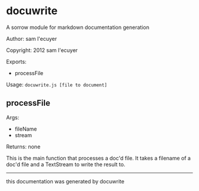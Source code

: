 # docuwrite

A sorrow module for markdown documentation generation

Author: sam l'ecuyer

Copyright:  2012 sam l'ecuyer

Exports:

  * processFile

Usage: `docuwrite.js [file to document]`

## processFile

Args:

  * fileName
  * stream

Returns: none

This is the main function that processes a doc'd file.  It takes a filename of a doc'd file and a TextStream to write the result to.

 - - - 

this documentation was generated by docuwrite
